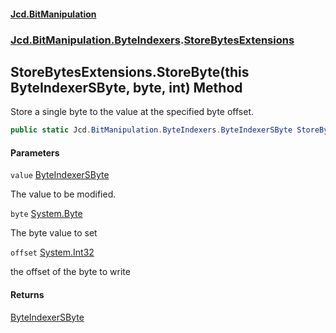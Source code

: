 #### [Jcd.BitManipulation](index.md 'index')
### [Jcd.BitManipulation.ByteIndexers](Jcd.BitManipulation.ByteIndexers.md 'Jcd.BitManipulation.ByteIndexers').[StoreBytesExtensions](Jcd.BitManipulation.ByteIndexers.StoreBytesExtensions.md 'Jcd.BitManipulation.ByteIndexers.StoreBytesExtensions')

## StoreBytesExtensions.StoreByte(this ByteIndexerSByte, byte, int) Method

Store a single byte to the value at the specified byte offset.

```csharp
public static Jcd.BitManipulation.ByteIndexers.ByteIndexerSByte StoreByte(this Jcd.BitManipulation.ByteIndexers.ByteIndexerSByte value, byte @byte, int offset);
```
#### Parameters

<a name='Jcd.BitManipulation.ByteIndexers.StoreBytesExtensions.StoreByte(thisJcd.BitManipulation.ByteIndexers.ByteIndexerSByte,byte,int).value'></a>

`value` [ByteIndexerSByte](Jcd.BitManipulation.ByteIndexers.ByteIndexerSByte.md 'Jcd.BitManipulation.ByteIndexers.ByteIndexerSByte')

The value to be modified.

<a name='Jcd.BitManipulation.ByteIndexers.StoreBytesExtensions.StoreByte(thisJcd.BitManipulation.ByteIndexers.ByteIndexerSByte,byte,int).byte'></a>

`byte` [System.Byte](https://docs.microsoft.com/en-us/dotnet/api/System.Byte 'System.Byte')

The byte value to set

<a name='Jcd.BitManipulation.ByteIndexers.StoreBytesExtensions.StoreByte(thisJcd.BitManipulation.ByteIndexers.ByteIndexerSByte,byte,int).offset'></a>

`offset` [System.Int32](https://docs.microsoft.com/en-us/dotnet/api/System.Int32 'System.Int32')

the offset of the byte to write

#### Returns
[ByteIndexerSByte](Jcd.BitManipulation.ByteIndexers.ByteIndexerSByte.md 'Jcd.BitManipulation.ByteIndexers.ByteIndexerSByte')
